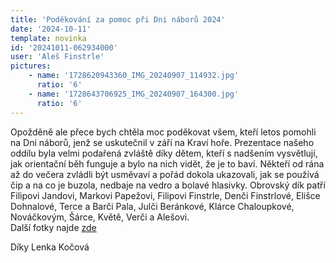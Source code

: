 ```yaml
---
title: 'Poděkování za pomoc při Dni náborů 2024'
date: '2024-10-11'
template: novinka
id: '20241011-062934000'
user: 'Aleš Finstrle'
pictures:
    - name: '1728620943360_IMG_20240907_114932.jpg'
      ratio: '6'
    - name: '1728643706925_IMG_20240907_164300.jpg'
      ratio: '6'
---
```

Opožděně ale přece bych chtěla moc poděkovat všem, kteří letos pomohli na Dni náborů, jenž se uskutečnil v září na Kraví hoře. Prezentace našeho oddílu byla velmi podařená zvláště díky dětem, kteří s nadšením vysvětlují, jak orientační běh funguje a bylo na nich vidět, že je to baví. Někteří od rána až do večera zvládli být usměvaví a pořád dokola ukazovali, jak se používá čip a na co je buzola, nedbaje na vedro a bolavé hlasivky. Obrovský dík patří Filipovi Jandovi, Markovi Papežovi, Filipovi Finstrle, Denči Finstrlové, Elišce Dohnalové, Terce a Barči Pala, Julči Beránkové, Klárce Chaloupkové, Nováčkovým, Šárce, Květě, Verči a Alešovi.  
Další fotky najde [zde](https://eu.zonerama.com/SKBrnoZabovresky/Album/12067000)

Díky Lenka Kočová
